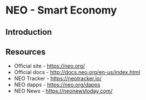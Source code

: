 # NEO - Smart Economy
## Introduction

## Resources 
* Official site - https://neo.org/
* Official docs - http://docs.neo.org/en-us/index.html
* NEO Tracker - https://neotracker.io/
* NEO dapps - https://neo.org/dapps 
* NEO News - https://neonewstoday.com/
